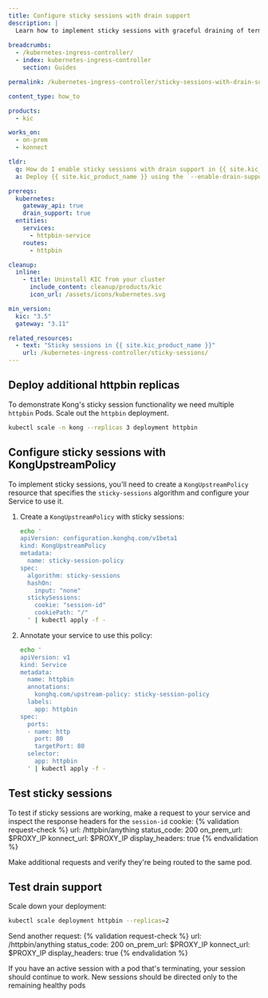 ```yaml
---
title: Configure sticky sessions with drain support
description: |
  Learn how to implement sticky sessions with graceful draining of terminating pods using {{site.kic_product_name}}.
  
breadcrumbs:
  - /kubernetes-ingress-controller/
  - index: kubernetes-ingress-controller
    section: Guides

permalink: /kubernetes-ingress-controller/sticky-sessions-with-drain-support/

content_type: how_to

products:
  - kic

works_on:
  - on-prem
  - konnect

tldr:
  q: How do I enable sticky sessions with drain support in {{ site.kic_product_name }}?  
  a: Deploy {{ site.kic_product_name }} using the `--enable-drain-support=true` flag. Next, configure `spec.stickySessions` and set `spec.algorithm` to `sticky-sessions` in a `KongUpstreamPolicy` resource. Finally, attach the `KongUpstreamPolicy` resource to a Kubernetes Service with the `konghq.com/upstream-policy` annotation.

prereqs:
  kubernetes:
    gateway_api: true
    drain_support: true
  entities:
    services:
      - httpbin-service
    routes:
      - httpbin

cleanup:
  inline:
    - title: Uninstall KIC from your cluster
      include_content: cleanup/products/kic
      icon_url: /assets/icons/kubernetes.svg

min_version:
  kic: "3.5"
  gateway: "3.11"

related_resources:
  - text: "Sticky sessions in {{ site.kic_product_name }}"
    url: /kubernetes-ingress-controller/sticky-sessions/
---
```


## Deploy additional httpbin replicas

To demonstrate Kong's sticky session functionality we need multiple `httpbin` Pods. Scale out the `httpbin` deployment.

```bash
kubectl scale -n kong --replicas 3 deployment httpbin
```

## Configure sticky sessions with KongUpstreamPolicy

To implement sticky sessions, you'll need to create a `KongUpstreamPolicy` resource that specifies the `sticky-sessions` algorithm and configure your Service to use it.

1. Create a `KongUpstreamPolicy` with sticky sessions:

   ```bash
   echo '
   apiVersion: configuration.konghq.com/v1beta1
   kind: KongUpstreamPolicy
   metadata:
     name: sticky-session-policy
   spec:
     algorithm: sticky-sessions
     hashOn:
       input: "none"
     stickySessions:
       cookie: "session-id"
       cookiePath: "/"
     ' | kubectl apply -f -
   ```

1. Annotate your service to use this policy:

   ```bash
   echo '
   apiVersion: v1
   kind: Service
   metadata:
     name: httpbin
     annotations:
       konghq.com/upstream-policy: sticky-session-policy
     labels:
       app: httpbin
   spec:
     ports:
     - name: http
       port: 80
       targetPort: 80
     selector:
       app: httpbin
     ' | kubectl apply -f -
   ```

## Test sticky sessions

To test if sticky sessions are working, make a request to your service and inspect the response headers for the `session-id` cookie:
{% validation request-check %}
url: /httpbin/anything
status_code: 200
on_prem_url: $PROXY_IP
konnect_url: $PROXY_IP
display_headers: true
{% endvalidation %}

Make additional requests and verify they're being routed to the same pod.

## Test drain support

Scale down your deployment: 
```bash
kubectl scale deployment httpbin --replicas=2
```

Send another request:
{% validation request-check %}
url: /httpbin/anything
status_code: 200
on_prem_url: $PROXY_IP
konnect_url: $PROXY_IP
display_headers: true
{% endvalidation %}

If you have an active session with a pod that's terminating, your session should continue to work. New sessions should be directed only to the remaining healthy pods